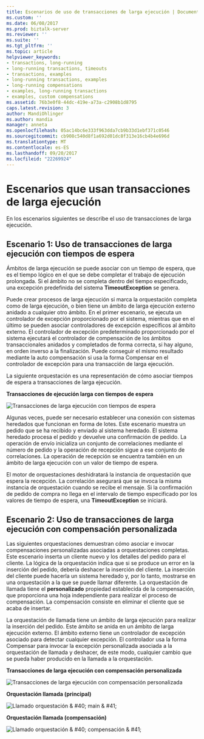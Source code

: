 ```yaml
---
title: Escenarios de uso de transacciones de larga ejecución | Documentos de Microsoft
ms.custom: ''
ms.date: 06/08/2017
ms.prod: biztalk-server
ms.reviewer: ''
ms.suite: ''
ms.tgt_pltfrm: ''
ms.topic: article
helpviewer_keywords:
- transactions, long-running
- long-running transactions, timeouts
- transactions, examples
- long-running transactions, examples
- long-running compensations
- examples, long-running transactions
- examples, custom compensations
ms.assetid: 76b3e0f8-44dc-419e-a73a-c2908b1d8795
caps.latest.revision: 3
author: MandiOhlinger
ms.author: mandia
manager: anneta
ms.openlocfilehash: 05ac14bc6e333f963dda7cb9b33d1ebf371c0546
ms.sourcegitcommit: cb908c540d8f1a692d01dc8f313e16cb4b4e696d
ms.translationtype: MT
ms.contentlocale: es-ES
ms.lasthandoff: 09/20/2017
ms.locfileid: "22269924"
---
```

# <a name="scenarios-using-long-running-transactions"></a>Escenarios que usan transacciones de larga ejecución
En los escenarios siguientes se describe el uso de transacciones de larga ejecución.  
  
## <a name="scenario-1-using-long-running-transactions-with-timeouts"></a>Escenario 1: Uso de transacciones de larga ejecución con tiempos de espera  
 Ámbitos de larga ejecución se puede asociar con un tiempo de espera, que es el tiempo lógico en el que se debe completar el trabajo de ejecución prolongada. Si el ámbito no se completa dentro del tiempo especificado, una excepción predefinida del sistema **TimeoutException** se genera.  
  
 Puede crear procesos de larga ejecución si marca la orquestación completa como de larga ejecución, o bien tiene un ámbito de larga ejecución externo anidado a cualquier otro ámbito. En el primer escenario, se ejecuta un controlador de excepción proporcionado por el sistema, mientras que en el último se pueden asociar controladores de excepción específicos al ámbito externo. El controlador de excepción predeterminado proporcionado por el sistema ejecutará el controlador de compensación de los ámbitos transaccionales anidados y completados de forma correcta, si hay alguno, en orden inverso a la finalización. Puede conseguir el mismo resultado mediante la auto compensación si usa la forma Compensar en el controlador de excepción para una transacción de larga ejecución.  
  
 La siguiente orquestación es una representación de cómo asociar tiempos de espera a transacciones de larga ejecución.  
  
 **Transacciones de ejecución larga con tiempos de espera**  
  
 ![Transacciones de larga ejecución con tiempos de espera](../core/media/bts-trans-orch-fig7.gif "BTS_Trans_Orch_Fig7")  
  
 Algunas veces, puede ser necesario establecer una conexión con sistemas heredados que funcionan en forma de lotes. Este escenario muestra un pedido que se ha recibido y enviado al sistema heredado. El sistema heredado procesa el pedido y devuelve una confirmación de pedido. La operación de envío inicializa un conjunto de correlaciones mediante el número de pedido y la operación de recepción sigue a ese conjunto de correlaciones. La operación de recepción se encuentra también en un ámbito de larga ejecución con un valor de tiempo de espera.  
  
 El motor de orquestaciones deshidratará la instancia de orquestación que espera la recepción. La correlación asegurará que se invoca la misma instancia de orquestación cuando se recibe el mensaje. Si la confirmación de pedido de compra no llega en el intervalo de tiempo especificado por los valores de tiempo de espera, una **TimeoutException** se iniciará.  
  
## <a name="scenario-2-using-long-running-transactions-with-custom-compensation"></a>Escenario 2: Uso de transacciones de larga ejecución con compensación personalizada  
 Las siguientes orquestaciones demuestran cómo asociar e invocar compensaciones personalizadas asociadas a orquestaciones completas. Este escenario inserta un cliente nuevo y los detalles del pedido para el cliente. La lógica de la orquestación indica que si se produce un error en la inserción del pedido, debería deshacer la inserción del cliente. La inserción del cliente puede hacerla un sistema heredado y, por lo tanto, mostrarse en una orquestación a la que se puede llamar diferente. La orquestación de llamada tiene el **personalizado** propiedad establecida de la compensación, que proporciona una hoja independiente para realizar el proceso de compensación. La compensación consiste en eliminar el cliente que se acaba de insertar.  
  
 La orquestación de llamada tiene un ámbito de larga ejecución para realizar la inserción del pedido. Este ámbito se anida en un ámbito de larga ejecución externo. El ámbito externo tiene un controlador de excepción asociado para detectar cualquier excepción. El controlador usa la forma Compensar para invocar la excepción personalizada asociada a la orquestación de llamada y deshacer, de este modo, cualquier cambio que se pueda haber producido en la llamada a la orquestación.  
  
 **Transacciones de larga ejecución con compensación personalizada**  
  
 ![Transacciones de larga ejecución con compensación personalizada](../core/media/bts-trans-orch-fig8.gif "BTS_Trans_Orch_Fig8")  
  
 **Orquestación llamada (principal)**  
  
 ![Llamado orquestación & #40; main & #41; ](../core/media/bts-trans-orch-fig9.gif "BTS_Trans_Orch_Fig9")  
  
 **Orquestación llamada (compensación)**  
  
 ![Llamado orquestación & #40; compensación & #41; ](../core/media/bts-trans-orch-fig10.gif "BTS_Trans_Orch_Fig10")